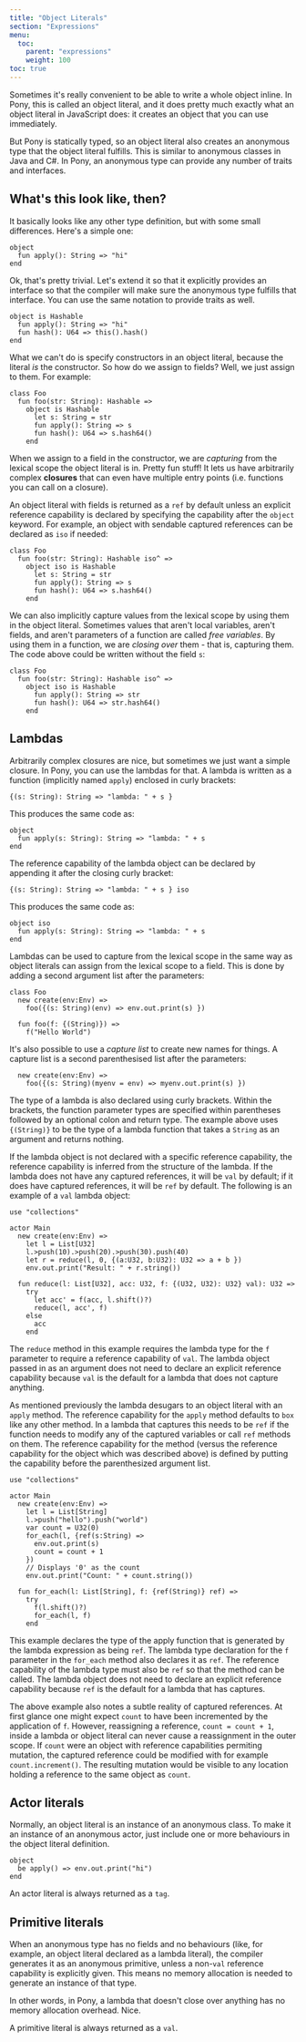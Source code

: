```yaml
---
title: "Object Literals"
section: "Expressions"
menu:
  toc:
    parent: "expressions"
    weight: 100
toc: true
---
```


Sometimes it's really convenient to be able to write a whole object inline. In Pony, this is called an object literal, and it does pretty much exactly what an object literal in JavaScript does: it creates an object that you can use immediately.

But Pony is statically typed, so an object literal also creates an anonymous type that the object literal fulfills. This is similar to anonymous classes in Java and C#. In Pony, an anonymous type can provide any number of traits and interfaces.

## What's this look like, then?

It basically looks like any other type definition, but with some small differences. Here's a simple one:

```pony
object
  fun apply(): String => "hi"
end
```

Ok, that's pretty trivial. Let's extend it so that it explicitly provides an interface so that the compiler will make sure the anonymous type fulfills that interface. You can use the same notation to provide traits as well.

```pony
object is Hashable
  fun apply(): String => "hi"
  fun hash(): U64 => this().hash()
end
```

What we can't do is specify constructors in an object literal, because the literal _is_ the constructor. So how do we assign to fields? Well, we just assign to them. For example:

```pony
class Foo
  fun foo(str: String): Hashable =>
    object is Hashable
      let s: String = str
      fun apply(): String => s
      fun hash(): U64 => s.hash64()
    end
```

When we assign to a field in the constructor, we are _capturing_ from the lexical scope the object literal is in. Pretty fun stuff! It lets us have arbitrarily complex __closures__ that can even have multiple entry points (i.e. functions you can call on a closure).

An object literal with fields is returned as a `ref` by default unless an explicit reference capability is declared by specifying the capability after the `object` keyword. For example, an object with sendable captured references can be declared as `iso` if needed:

```pony
class Foo
  fun foo(str: String): Hashable iso^ =>
    object iso is Hashable
      let s: String = str
      fun apply(): String => s
      fun hash(): U64 => s.hash64()
    end
```

We can also implicitly capture values from the lexical scope by using them in the object literal. Sometimes values that aren't local variables, aren't fields, and aren't parameters of a function are called _free variables_. By using them in a function, we are _closing over_ them - that is, capturing them. The code above could be written without the field `s`:

```pony
class Foo
  fun foo(str: String): Hashable iso^ =>
    object iso is Hashable
      fun apply(): String => str
      fun hash(): U64 => str.hash64()
    end
```

## Lambdas

Arbitrarily complex closures are nice, but sometimes we just want a simple closure. In Pony, you can use the lambdas for that. A lambda is written as a function (implicitly named `apply`) enclosed in curly brackets:

```pony
{(s: String): String => "lambda: " + s }
```

This produces the same code as:

```pony
object
  fun apply(s: String): String => "lambda: " + s
end
```

The reference capability of the lambda object can be declared by appending it after the closing curly bracket:

```pony
{(s: String): String => "lambda: " + s } iso
```

This produces the same code as:

```pony
object iso
  fun apply(s: String): String => "lambda: " + s
end
```

Lambdas can be used to capture from the lexical scope in the same way as object literals can assign from the lexical scope to a field. This is done by adding a second argument list after the parameters:

```pony
class Foo
  new create(env:Env) =>
    foo({(s: String)(env) => env.out.print(s) })

  fun foo(f: {(String)}) =>
    f("Hello World")
```

It's also possible to use a _capture list_ to create new names for things. A capture list is a second parenthesised list after the parameters:

```pony
  new create(env:Env) =>
    foo({(s: String)(myenv = env) => myenv.out.print(s) })
```

The type of a lambda is also declared using curly brackets. Within the brackets, the function parameter types are specified within parentheses followed by an optional colon and return type. The example above uses `{(String)}` to be the type of a lambda function that takes a `String` as an argument and returns nothing.

If the lambda object is not declared with a specific reference capability, the reference capability is inferred from the structure of the lambda. If the lambda does not have any captured references, it will be `val` by default; if it does have captured references, it will be `ref` by default. The following is an example of a `val` lambda object:

```pony
use "collections"

actor Main
  new create(env:Env) =>
    let l = List[U32]
    l.>push(10).>push(20).>push(30).push(40)
    let r = reduce(l, 0, {(a:U32, b:U32): U32 => a + b })
    env.out.print("Result: " + r.string())

  fun reduce(l: List[U32], acc: U32, f: {(U32, U32): U32} val): U32 =>
    try
      let acc' = f(acc, l.shift()?)
      reduce(l, acc', f)
    else
      acc
    end
```

The `reduce` method in this example requires the lambda type for the `f` parameter to require a reference capability of `val`. The lambda object passed in as an argument does not need to declare an explicit reference capability because `val` is the default for a lambda that does not capture anything.

As mentioned previously the lambda desugars to an object literal with an `apply` method. The reference capability for the `apply` method defaults to `box` like any other method. In a lambda that captures this needs to be `ref` if the function needs to modify any of the captured variables or call `ref` methods on them. The reference capability for the method (versus the reference capability for the object which was described above) is defined by putting the capability before the parenthesized argument list.

```pony
use "collections"

actor Main
  new create(env:Env) =>
    let l = List[String]
    l.>push("hello").push("world")
    var count = U32(0)
    for_each(l, {ref(s:String) =>
      env.out.print(s)
      count = count + 1
    })
    // Displays '0' as the count
    env.out.print("Count: " + count.string())

  fun for_each(l: List[String], f: {ref(String)} ref) =>
    try
      f(l.shift()?)
      for_each(l, f)
    end
```

This example declares the type of the apply function that is generated by the lambda expression as being `ref`. The lambda type declaration for the `f` parameter in the `for_each` method also declares it as `ref`. The reference capability of the lambda type must also be `ref` so that the method can be called. The lambda object does not need to declare an explicit reference capability because `ref` is the default for a lambda that has captures.

The above example also notes a subtle reality of captured references. At first glance one might expect `count` to have been incremented by the application of `f`. However, reassigning a reference, `count = count + 1`, inside a lambda or object literal can never cause a reassignment in the outer scope. If `count` were an object with reference capabilities permiting mutation, the captured reference could be modified with for example `count.increment()`. The resulting mutation would be visible to any location holding a reference to the same object as `count`.

## Actor literals

Normally, an object literal is an instance of an anonymous class. To make it an instance of an anonymous actor, just include one or more behaviours in the object literal definition.

```pony
object
  be apply() => env.out.print("hi")
end
```

An actor literal is always returned as a `tag`.

## Primitive literals

When an anonymous type has no fields and no behaviours (like, for example, an object literal declared as a lambda literal), the compiler generates it as an anonymous primitive, unless a non-`val` reference capability is explicitly given. This means no memory allocation is needed to generate an instance of that type.

In other words, in Pony, a lambda that doesn't close over anything has no memory allocation overhead. Nice.

A primitive literal is always returned as a `val`.
